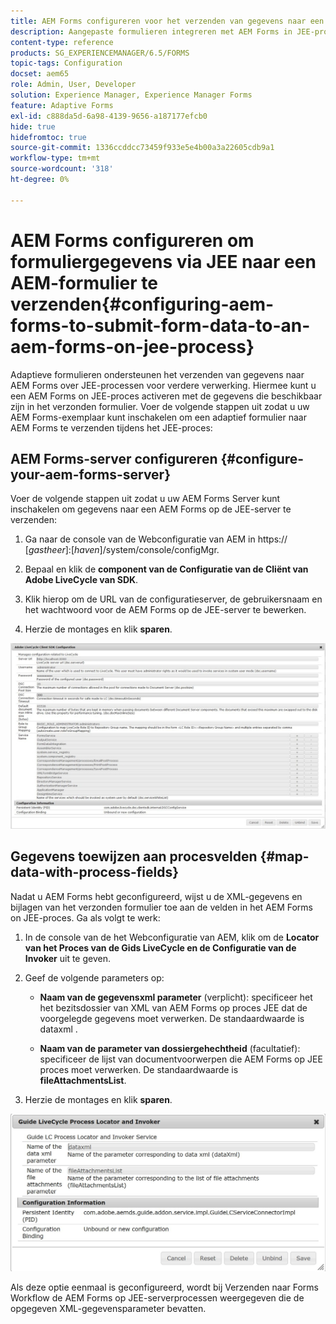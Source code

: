 ```yaml
---
title: AEM Forms configureren voor het verzenden van gegevens naar een AEM Forms on JEE-proces
description: Aangepaste formulieren integreren met AEM Forms in JEE-processen voor de verwerking van formuliergegevens.
content-type: reference
products: SG_EXPERIENCEMANAGER/6.5/FORMS
topic-tags: Configuration
docset: aem65
role: Admin, User, Developer
solution: Experience Manager, Experience Manager Forms
feature: Adaptive Forms
exl-id: c888da5d-6a98-4139-9656-a187177efcb0
hide: true
hidefromtoc: true
source-git-commit: 1336ccddcc73459f933e5e4b00a3a22605cdb9a1
workflow-type: tm+mt
source-wordcount: '318'
ht-degree: 0%

---
```


# AEM Forms configureren om formuliergegevens via JEE naar een AEM-formulier te verzenden{#configuring-aem-forms-to-submit-form-data-to-an-aem-forms-on-jee-process}

Adaptieve formulieren ondersteunen het verzenden van gegevens naar AEM Forms over JEE-processen voor verdere verwerking. Hiermee kunt u een AEM Forms on JEE-proces activeren met de gegevens die beschikbaar zijn in het verzonden formulier. Voer de volgende stappen uit zodat u uw AEM Forms-exemplaar kunt inschakelen om een adaptief formulier naar AEM Forms te verzenden tijdens het JEE-proces:

## AEM Forms-server configureren {#configure-your-aem-forms-server}

Voer de volgende stappen uit zodat u uw AEM Forms Server kunt inschakelen om gegevens naar een AEM Forms op de JEE-server te verzenden:

1. Ga naar de console van de Webconfiguratie van AEM in https:// [*gastheer*]:[*haven*]/system/console/configMgr.

1. Bepaal en klik de **component van de Configuratie van de Cliënt van Adobe LiveCycle van SDK**.
1. Klik hierop om de URL van de configuratieserver, de gebruikersnaam en het wachtwoord voor de AEM Forms op de JEE-server te bewerken.
1. Herzie de montages en klik **sparen**.

![&#x200B; Adobe LiveCycle Client SDK configuratie &#x200B;](assets/clientsdkconfiguration.jpg)

## Gegevens toewijzen aan procesvelden {#map-data-with-process-fields}

Nadat u AEM Forms hebt geconfigureerd, wijst u de XML-gegevens en bijlagen van het verzonden formulier toe aan de velden in het AEM Forms on JEE-proces. Ga als volgt te werk:

1. In de console van de het Webconfiguratie van AEM, klik om de **Locator van het Proces van de Gids LiveCycle en de Configuratie van de Invoker** uit te geven.
1. Geef de volgende parameters op:

   * **Naam van de gegevensxml parameter** (verplicht): specificeer het het bezitsdossier van XML van AEM Forms op proces JEE dat de voorgelegde gegevens moet verwerken. De standaardwaarde is dataxml **&#x200B;**.

   * **Naam van de parameter van dossiergehechtheid** (facultatief): specificeer de lijst van documentvoorwerpen die AEM Forms op JEE proces moet verwerken. De standaardwaarde is **fileAttachmentsList**.

1. Herzie de montages en klik **sparen**.

![&#x200B; het Locator en de Invoker van het Proces van de Gids LiveCycle &#x200B;](assets/test3.jpg)

Als deze optie eenmaal is geconfigureerd, wordt bij Verzenden naar Forms Workflow de AEM Forms op JEE-serverprocessen weergegeven die de opgegeven XML-gegevensparameter bevatten.
